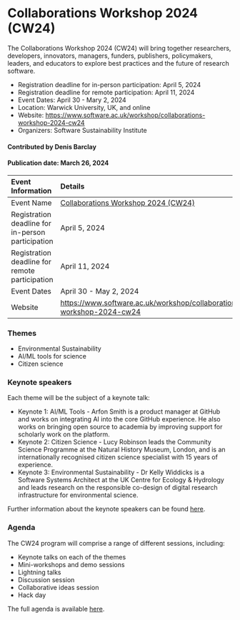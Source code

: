 # Collaborations Workshop 2024 (CW24)

<!-- deck text start --> 
The Collaborations Workshop 2024 (CW24) will bring together researchers, developers, innovators, managers, funders, publishers, policymakers, leaders, and educators to explore best practices and the future of research software.
<!-- deck text ends -->

- Registration deadline for in-person participation: April 5, 2024
- Registration deadline for remote participation: April 11, 2024
- Event Dates: April 30 - Mary 2, 2024
- Location: Warwick University, UK, and online
- Website: https://www.software.ac.uk/workshop/collaborations-workshop-2024-cw24
- Organizers: Software Sustainability Institute

#### Contributed by Denis Barclay

#### Publication date: March 26, 2024

Event Information | Details
:--- | :---			   
Event Name | [Collaborations Workshop 2024 (CW24)](https://www.software.ac.uk/workshop/collaborations-workshop-2024-cw24)
Registration deadline for in-person participation | April 5, 2024
Registration deadline for remote participation | April 11, 2024
Event Dates | April 30 - May 2, 2024
Website | https://www.software.ac.uk/workshop/collaborations-workshop-2024-cw24

### Themes

- Environmental Sustainability 
- AI/ML tools for science 
- Citizen science

### Keynote speakers

Each theme will be the subject of a keynote talk:

- Keynote 1: AI/ML Tools - Arfon Smith is a product manager at GitHub and works on integrating AI into the core GitHub experience. He also works on bringing open source to academia by improving support for scholarly work on the platform. 
- Keynote 2: Citizen Science - Lucy Robinson leads the Community Science Programme at the Natural History Museum, London, and is an internationally recognised citizen science specialist with 15 years of experience. 
- Keynote 3: Environmental Sustainability - Dr Kelly Widdicks is a Software Systems Architect at the UK Centre for Ecology & Hydrology and leads research on the responsible co-design of digital research infrastructure for environmental science.

Further information about the keynote speakers can be found [here](https://www.software.ac.uk/cw24-keynote-speakers).

### Agenda

The CW24 program will comprise a range of different sessions, including:

- Keynote talks on each of the themes
- Mini-workshops and demo sessions
- Lightning talks
- Discussion session
- Collaborative ideas session
- Hack day

The full agenda is available [here](https://www.software.ac.uk/cw24-agenda).

<!---
Publish: yes
Topics: conferences and workshops, Research Software Engineers
--->
